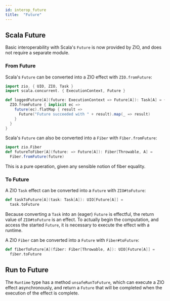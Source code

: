 ```yaml
---
id: interop_future
title:  "Future"
---
```


## Scala Future

Basic interoperability with Scala's `Future` is now provided by ZIO, and does not require a separate module.

### From Future

Scala's `Future` can be converted into a ZIO effect with `ZIO.fromFuture`:

```scala mdoc
import zio. { UIO, ZIO, Task }
import scala.concurrent. { ExecutionContext, Future }

def loggedFuture[A](future: ExecutionContext => Future[A]): Task[A] = {
  ZIO.fromFuture { implicit ec =>
    future(ec).flatMap { result =>
      Future("Future succeeded with " + result).map(_ => result)
    }
  }
}
```

Scala's `Future` can also be converted into a `Fiber` with `Fiber.fromFuture`:

```scala mdoc
import zio.Fiber
def futureToFiber[A](future: => Future[A]): Fiber[Throwable, A] = 
  Fiber.fromFuture(future)
```

This is a pure operation, given any sensible notion of fiber equality.

### To Future

A ZIO `Task` effect can be converted into a `Future` with `ZIO#toFuture`:

```scala mdoc
def taskToFuture[A](task: Task[A]): UIO[Future[A]] = 
  task.toFuture
```

Because converting a `Task` into an (eager) `Future` is effectful, the return value of `ZIO#toFuture` is an effect. To actually begin the computation, and access the started `Future`, it is necessary to execute the effect with a runtime.

A ZIO `Fiber` can be converted into a `Future` with `Fiber#toFuture`:

```scala mdoc
def fiberToFuture[A](fiber: Fiber[Throwable, A]): UIO[Future[A]] = 
  fiber.toFuture
```

## Run to Future

The `Runtime` type has a method `unsafeRunToFuture`, which can execute a ZIO effect asynchronously, and return a `Future` that will be completed when the execution of the effect is complete.